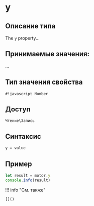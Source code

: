 # y

## Описание типа
The `y` property...

## Принимаемые значения:
...

## Тип значения свойства
`#!javascript Number`

## Доступ
`Чтение\Запись`

## Синтаксис
```javascript
y = value
```

## Пример
```javascript linenums="1"
let result = motor.y
console.info(result)
```

!!! info "См. также"

    []()

